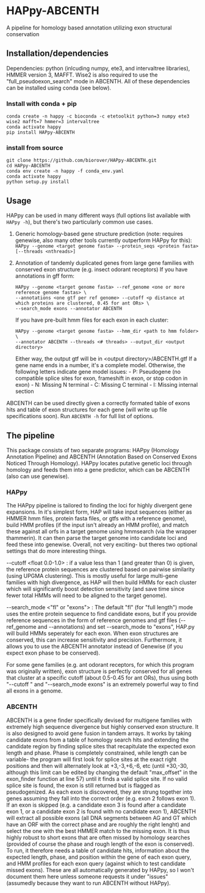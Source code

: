 # HAPpy-ABCENTH
A pipeline for homology based annotation utilizing exon structural conservation

## Installation/dependencies
Dependencies: python (inlcuding numpy, ete3, and intervaltree libraries), HMMER version 3, MAFFT. Wise2 is also required to use the "full_pseudoexon_search" mode in ABCENTH. All of these dependencies can be installed using conda (see below).

### Install with conda + pip
```
conda create -n happy -c bioconda -c etetoolkit python=3 numpy ete3 wise2 mafft=7 hmmer=3 intervaltree
conda activate happy
pip install HAPpy-ABCENTH
```

### install from source
```
git clone https://github.com/biorover/HAPpy-ABCENTH.git
cd HAPpy-ABCENTH
conda env create -n happy -f conda_env.yaml
conda activate happy
python setup.py install
```

## Usage
HAPpy can be used in many different ways (full options list available with `HAPpy -h`), but there's two particularly common use cases.
1. Generic homology-based gene structure prediction (note: requires genewise, also many other tools currently outperform HAPpy for this):
    `HAPpy --genome <target genome fasta> --protein_seqs <protein fasta> [--threads <nthreads>]`
 
 2. Annotation of tandemly duplicated genes from large gene families with conserved exon structure (e.g. insect odorant receptors)
    If you have annotations in gff form:
    ```
    HAPpy --genome <target genome fasta> --ref_genome <one or more reference genome fastas> \
    --annotations <one gtf per ref genome> --cutoff <p distance at which proteins are clustered, 0.45 for ant ORs> \
    --search_mode exons --annotator ABCENTH
    ```
    If you have pre-built hmm files for each exon in each cluster:
    ```
    HAPpy --genome <target genome fasta> --hmm_dir <path to hmm folder> \
    --annotator ABCENTH --threads <# threads> --output_dir <output directory>
    ```
    Either way, the output gtf will be in \<output directory\>/ABCENTH.gtf
    If a gene name ends in a number, it's a complete model. Otherwise, the following letters indicate gene model issues:
        - P: Pseudogene (no compatible splice sites for exon, frameshift in exon, or stop codon in exon)
        - N: Missing N terminal
        - C: Missing C terminal
        - I: Missing internal section

ABCENTH can be used directly given a correctly formated table of exons hits and table of exon structures for each gene (will write up file specifications soon).
Run `ABCENTH -h` for full list of options.

## The pipeline
This package consists of two separate programs: HAPpy (Homology Annotation Pipeline) and ABCENTH (Annotation Based on Conserved Exons Noticed Through Homology). HAPpy locates putative genetic loci through homology and feeds them into a gene predictor, which can be ABCENTH (also can use genewise).

### HAPpy
The HAPpy pipeline is tailored to finding the loci for highly divergent gene expansions. In it's simplest form, HAP will take input sequences (either as HMMER hmm files, protein fasta files, or gtfs with a reference genome), build HMM profiles (if the input isn't already an HMM profile), and match these against all orfs in a target genome using hmmsearch (via the wrapper thammerin). It can then parse the target genome into candidate loci and feed these into genewise. Overall, not very exciting- but theres two optional settings that do more interesting things.

  --cutoff <float 0.0-1.0> : if a value less than 1 (and greater than 0) is given, the reference protein sequences are clustered based on pairwise similarity (using UPGMA clustering). This is mostly useful for large multi-gene families with high divergence, as HAP will then build HMMs for each cluster which will significantly boost detection sensitivity (and save time since fewer total HMMs will need to be aligned to the target genome).
  
  --search_mode <"fl" or "exons"> : The default "fl" (for "full length") mode uses the entire protein sequence to find candidate exons, but if you provide reference sequences in the form of reference genomes and gtf files (--ref_genome and --annotations) and set --search_mode to "exons", HAP.py will build HMMs seperately for each exon. When exon structures are conserved, this can increase sensitivity and precision. Furthermore, it allows you to use the ABCENTH annotator instead of Genewise (if you expect exon phase to be conserved).
  
For some gene families (e.g. ant odorant receptors, for which this program was originally written), exon structure is perfectly conserved for all genes that cluster at a specific cutoff (about 0.5-0.45 for ant ORs), thus using both "--cutoff <float>" and "--search_mode exons" is an extremely powerful way to find all exons in a genome.
   
### ABCENTH
ABCENTH is a gene finder specifically devised for multigene families with extremely high sequence divergence but highly conserved exon structure. It is also designed to avoid gene fusion in tandem arrays. It works by taking candidate exons from a table of homology search hits and extending the candidate region by finding splice sites that recapitulate the expected exon length and phase. Phase is completely constrained, while length can be variable- the program will first look for splice sites at the exact right positions and then will alternately look at +3,-3,+6,-6, etc (until +30,-30, although this limit can be edited by changing the default "max_offset" in the exon_finder function at line 57) until it finds a valid splice site. If no valid splice site is found, the exon is still returned but is flagged as pseudogenized. As each exon is discovered, they are strung together into genes assuming they fall into the correct order (e.g. exon 2 follows exon 1). If an exon is skipped (e.g. a candidate exon 3 is found after a candidate exon 1, or a candidate exon 2 is found with no candidate exon 1), ABCENTH will extract all possible exons (all DNA segments between AG and GT which have an ORF with the correct phase and are roughly the right lenght) and select the one with the best HMMER match to the missing exon. It is thus highly robust to short exons that are often missed by homology searches (provided of course the phase and rough length of the exon is conserved). To run, it therefore needs a table of candidate hits, information about the expected length, phase, and position within the gene of each exon query, and HMM profiles for each exon query (against which to test candidate missed exons). These are all automatically generated by HAPpy, so I won't document them here unless someone requests it under "issues" (assumedly because they want to run ABCENTH without HAPpy).
